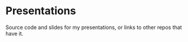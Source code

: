 #  Presentations 

Source code and slides for my presentations, or links to other repos that have it.
